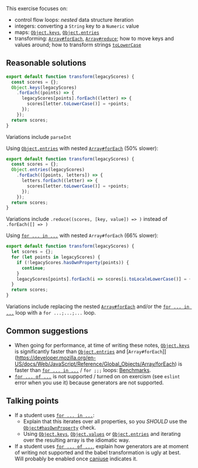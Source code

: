 This exercise focuses on:
- control flow loops: _nested_ data structure iteration
- integers: converting a `String` key to a `Numeric` value
- maps: [`Object.keys`](https://developer.mozilla.org/en-US/docs/Web/JavaScript/Reference/Global_Objects/Object/keys), [`Object.entries`](https://developer.mozilla.org/en-US/docs/Web/JavaScript/Reference/Global_Objects/Object/entries)
- transforming: [`Array#forEach`](https://developer.mozilla.org/en-US/docs/Web/JavaScript/Reference/Global_Objects/Array/forEach), [`Array#reduce`](https://developer.mozilla.org/en-US/docs/Web/JavaScript/Reference/Global_Objects/Array/reduce); how to move keys and values around; how to transform strings [`toLowerCase`](https://developer.mozilla.org/en-US/docs/Web/JavaScript/Reference/Global_Objects/String/toLowerCase)

## Reasonable solutions
```javascript
export default function transform(legacyScores) {
  const scores = {};
  Object.keys(legacyScores)
    .forEach((points) => {
      legacyScores[points].forEach((letter) => {
        scores[letter.toLowerCase()] = +points;
      });
    });
  return scores;
}
```
Variations include `parseInt`

Using [`Object.entries`](https://developer.mozilla.org/en-US/docs/Web/JavaScript/Reference/Global_Objects/Object/entries) with nested [`Array#forEach`](https://developer.mozilla.org/en-US/docs/Web/JavaScript/Reference/Global_Objects/Array/forEach) (50% slower):
```javascript
export default function transform(legacyScores) {
  const scores = {};
  Object.entries(legacyScores)
    .forEach(([points, letters]) => {
      letters.forEach((letter) => {
        scores[letter.toLowerCase()] = +points;
      });
    });
  return scores;
}
```
Variations include `.reduce((scores, [key, value]) => )` instead of `.forEach([] => )`

Using [`for ... in ...`](https://developer.mozilla.org/en-US/docs/Web/JavaScript/Reference/Statements/for...in) with nested `Array#forEach` (66% slower):
```javascript
export default function transform(legacyScores) {
  let scores = {};
  for (let points in legacyScores) {
    if (!legacyScores.hasOwnProperty(points)) {
      continue;
    }
    legacyScores[points].forEach(i => scores[i.toLocaleLowerCase()] = +points);
  }
  return scores;
}
```
Variations include replacing the nested [`Array#forEach`](https://developer.mozilla.org/en-US/docs/Web/JavaScript/Reference/Global_Objects/Array/forEach) and/or the [`for ... in ...`](https://developer.mozilla.org/en-US/docs/Web/JavaScript/Reference/Statements/for...in) loop with a `for ...;...;...` loop.

## Common suggestions
- When going for performance, at time of writing these notes, [`Object.keys`](https://developer.mozilla.org/en-US/docs/Web/JavaScript/Reference/Global_Objects/Object/keys) is significantly faster than [`Object.entries`](https://developer.mozilla.org/en-US/docs/Web/JavaScript/Reference/Global_Objects/Object/entries) and [`Array#forEach`]](https://developer.mozilla.org/en-US/docs/Web/JavaScript/Reference/Global_Objects/Array/forEach) is faster than [`for ... in ...`](https://developer.mozilla.org/en-US/docs/Web/JavaScript/Reference/Statements/for...in) / `for ;;;` loops: [Benchmarks](https://run.perf.zone/view/Nested-object-iteration-1542907930560).
- [`for ... of ...`](https://developer.mozilla.org/en-US/docs/Web/JavaScript/Reference/Statements/for...of) is not supported / turned on on exercism (see `eslint` error when you use it) because generators are not supported.


## Talking points
- If a student uses [`for ... in ...`](https://developer.mozilla.org/en-US/docs/Web/JavaScript/Reference/Statements/for...in):
  - Explain that this iterates over all properties, so you _SHOULD_ use the [`Object#hasOwnProperty`](https://developer.mozilla.org/en-US/docs/Web/JavaScript/Reference/Global_Objects/Object/hasOwnProperty) check.
  - Using [`Object.keys`](https://developer.mozilla.org/en-US/docs/Web/JavaScript/Reference/Global_Objects/Object/keys), [`Object.values`](https://developer.mozilla.org/en-US/docs/Web/JavaScript/Reference/Global_Objects/Object/values) or [`Object.entries`](https://developer.mozilla.org/en-US/docs/Web/JavaScript/Reference/Global_Objects/Object/entries) and iterating over the resulting array is the idiomatic way.
- If a student uses [`for ... of ...`](https://developer.mozilla.org/en-US/docs/Web/JavaScript/Reference/Statements/for...of), explain how generators are at moment of writing not supported and the babel transformation is ugly at best. Will probably be enabled once [caniuse](https://caniuse.com/#feat=es6-generators) indicates it.

